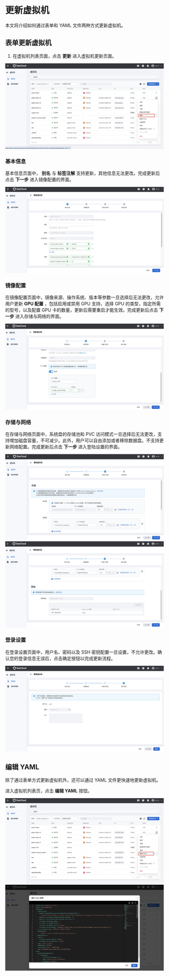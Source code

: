 # 更新虚拟机

本文将介绍如何通过表单和 YAML 文件两种方式更新虚拟机。

## 表单更新虚拟机

1. 在虚拟机列表页面，点击 __更新__ 进入虚拟机更新页面。

![更新](../images/edit01.png)

### 基本信息

基本信息页面中， __别名__ 与 __标签注解__ 支持更新，其他信息无法更改。完成更新后点击 __下一步__ 进入镜像配置的界面。

![更新基本信息](../images/edit02.png)

### 镜像配置

在镜像配置页面中，镜像来源、操作系统、版本等参数一旦选择后无法更改，允许用户更新 __GPU 配置__ ，包括启用或禁用 GPU 支持，选择 GPU 的类型，指定所需的型号，以及配置 GPU 卡的数量，更新后需要重启才能生效。完成更新后点击 __下一步__ 进入存储与网络的界面。

![更新镜像配置](../images/edit03.png)

### 存储与网络

在存储与网络页面中，系统盘的存储池和 PVC 访问模式一旦选择后无法更改，支持增加磁盘容量，不可减少。此外，用户可以自由添加或者移除数据盘。不支持更新网络配置。完成更新后点击 __下一步__ 进入登陆设置的界面。

![存储](../images/edit04.png)
![网络](../images/edit05.png)

### 登录设置

在登录设置页面中，用户名、密码以及 SSH 密钥配置一旦设置，不允许更改。确认您的登录信息无误后，点击确定按钮以完成更新流程。

![登陆配置](../images/edit06.png)

## 编辑 YAML

除了通过表单方式更新虚拟机外，还可以通过 YAML 文件更快速地更新虚拟机。

进入虚拟机列表页，点击 __编辑 YAML__ 按钮。

![yaml 编辑](../images/edit07.png)
![编辑 yaml](../images/edit08.png)